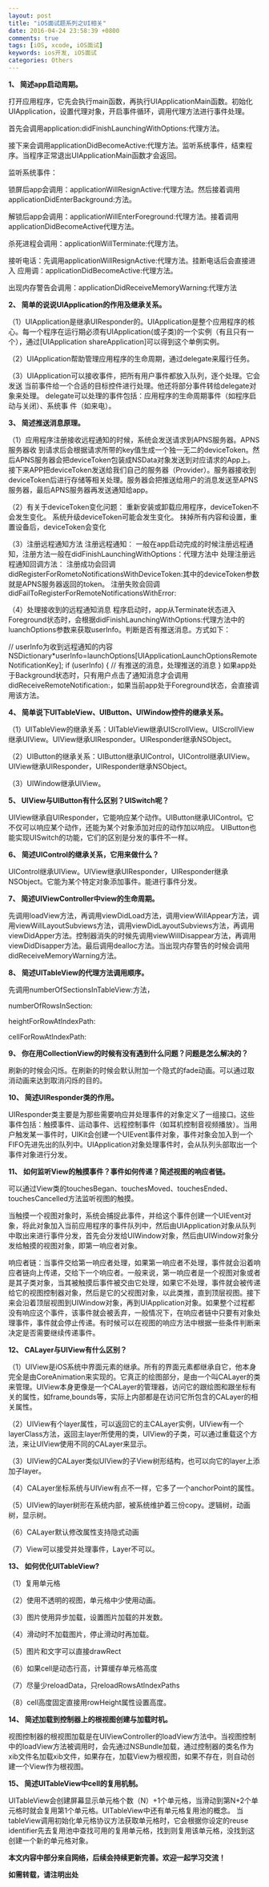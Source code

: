 ```yaml
---
layout: post
title: "iOS面试题系列之UI相关"
date: 2016-04-24 23:58:39 +0800
comments: true
tags: [iOS, xcode, iOS面试]
keywords: ios开发, iOS面试
categories: Others 
---
```


**1、	简述app启动周期。**

打开应用程序，它先会执行main函数，再执行UIApplicationMain函数。初始化
UIApplication，设置代理对象，开启事件循环，调用代理方法进行事件处理。


首先会调用application:didFinishLaunchingWithOptions:代理方法。

<!--more-->
接下来会调用applicationDidBecomeActive:代理方法。监听系统事件，结束程序。当程序正常退出UIApplicationMain函数才会返回。


监听系统事件：

锁屏后app会调用：applicationWillResignActive:代理方法。然后接着调用
applicationDidEnterBackground:方法。

解锁后app会调用：applicationWillEnterForeground:代理方法。接着调用
applicationDidBecomeActive代理方法。

杀死进程会调用：applicationWillTerminate:代理方法。

接听电话：先调用applicationWillResignActive:代理方法。挂断电话后会直接进入
应用调：applicationDidBecomeActive:代理方法。

出现内存警告会调用：applicationDidReceiveMemoryWarning:代理方法


**2、	简单的说说UIApplication的作用及继承关系。**

（1）UIApplication是继承UIResponder的。UIApplication是整个应用程序的核
心。每一个程序在运行期必须有UIApplication(或子类)的一个实例（有且只有一
个），通过[UIApplication shareApplication]可以得到这个单例实例。

（2）UIApplication帮助管理应用程序的生命周期，通过delegate来履行任务。

（3）UIApplication可以接收事件，把所有用户事件都放入队列，逐个处理。它会发送
当前事件给一个合适的目标控件进行处理。他还将部分事件转给delegate对象来处理。
delegate可以处理的事件包括：应用程序的生命周期事件（如程序启动与关闭）、系统事
件（如来电）。


**3、	简述推送消息原理。**

（1）应用程序注册接收远程通知的时候，系统会发送请求到APNS服务器。APNS服务器收
到请求后会根据请求所带的key值生成一个独一无二的deviceToken。然后APNS服务器会把deviceToken包装成NSData对象发送到对应请求的App上。接下来APP把deviceToken发送给我们自己的服务器（Provider）。服务器接收到deviceToken后进行存储等相关处理。服务器会把推送给用户的消息发送至APNS服务器，最后APNS服务器再发送通知给app。

（2）有关于deviceToken变化问题：重新安装或卸载应用程序，deviceToken不会发生变化。系统升级deviceToken可能会发生变化。抹掉所有内容和设置，重置设备后，deviceToken会变化

（3）注册远程通知方法注册远程通知：一般在app启动完成的时候注册远程通知，注册方法一般在didFinishLaunchingWithOptions：代理方法中处理注册远程通知回调方法：注册成功会回调didRegisterForRometoNotificationsWithDeviceToken:其中的deviceToken参数就是APNS服务器返回的token。注册失败会回调didFailToRegisterForRemoteNotificationsWithError:

（4）处理接收到的远程通知消息程序启动时，app从Terminate状态进入Foreground状态时，会根据didFinishLaunchingWithOptions:代理方法中的luanchOptions参数来获取userInfo。判断是否有推送消息。方式如下：   // userInfo为收到远程通知的内容NSDictionary*userInfo=launchOptions[UIApplicationLaunchOptionsRemoteNotificationKey];if (userInfo) {   // 有推送的消息，处理推送的消息  }如果app处于Background状态时，只有用户点击了通知消息才会调用didReceiveRemoteNotification:，如果当前app处于Foreground状态，会直接调用该方法。


**4、	简单说下UITableView、UIButton、UIWindow控件的继承关系。**

（1）UITableView的继承关系：UITableView继承UIScrollView。UIScrollView继承UIView。UIView继承UIResponder。UIResponder继承NSObject。

（2）UIButton的继承关系：UIButton继承UIControl，UIControl继承UIView。UIView继承UIResponder，UIResponder继承NSObject。

（3）UIWindow继承UIView。


**5、	UIView与UIButton有什么区别？UISwitch呢？**

UIView继承自UIResponder，它能响应某个动作。UIButton继承UIControl。它不仅可以响应某个动作，还能为某个对象添加对应的动作加以响应。UIButton也能实现UISwitch的功能，它们的区别是分发的事件不一样。


**6、	简述UIControl的继承关系，它用来做什么？**

UIControl继承UIView。UIView继承UIResponder，UIResponder继承NSObject。它能为某个特定对象添加事件。能进行事件分发。


**7、	简述UIViewController中view的生命周期。**


先调用loadView方法，再调用viewDidLoad方法，调用viewWillAppear方法，调用viewWillLayoutSubviews方法，调用viewDidLayoutSubviews方法，再调用viewDidApper方法。控制器消失的时候先调用viewWillDisappear方法，再调用viewDidDisapper方法。最后调用dealloc方法。当出现内存警告的时候会调用didReceiveMemoryWarning方法。


**8、	简述UITableView的代理方法调用顺序。**

先调用numberOfSectionsInTableView:方法，

numberOfRowsInSection:

heightForRowAtIndexPath:

cellForRowAtIndexPath:



**9、	你在用CollectionView的时候有没有遇到什么问题？问题是怎么解决的？**

刷新的时候会闪烁。在刷新的时候会默认附加一个隐式的fade动画。可以通过取消动画来达到取消闪烁的目的。



**10、	简述UIResponder类的作用。**

UIResponder类主要是为那些需要响应并处理事件的对象定义了一组接口。这些事件包括：触摸事件、运动事件、远程控制事件（如耳机控制音视频播放）。当用户触发某一事件时，UIKit会创建一个UIEvent事件对象，事件对象会加入到一个FIFO先进先出的队列中。UIApplication对象处理事件时，会从队列头部取出一个事件对象进行分发。


**11、	如何监听View的触摸事件？事件如何传递？简述视图的响应者链。**

可以通过View类的touchesBegan、touchesMoved、touchesEnded、touchesCancelled方法监听视图的触摸。
当触摸一个视图对象时，系统会捕捉此事件，并给这个事件创建一个UIEvent对象，将此对象加入当前应用程序的事件队列中，然后由UIApplication对象从队列中取出来进行事件分发，首先会分发给UIWindow对象，然后由UIWindow对象分发给触摸的视图对象，即第一响应者对象。

响应者链：当事件交给第一响应者处理，如果第一响应者不处理，事件就会沿着响应者链向上传递，交给下一个响应者。一般来说，第一响应者是一个视图对象或者是其子类对象，当其被触摸后事件被交由它处理，如果它不处理，事件就会被传递给它的视图控制器对象，然后是它的父视图对象，以此类推，直到顶层视图。接下来会沿着顶层视图到UIWindow对象，再到UIApplication对象。如果整个过程都没有响应这个事件，该事件就会被丢弃，一般情况下，在响应者链中只要有对象处理事件，事件就会停止传递。有时候可以在视图的响应方法中根据一些条件判断来决定是否需要继续传递事件。

**12、	CALayer与UIView有什么区别？**

（1）UIView是iOS系统中界面元素的继承。所有的界面元素都继承自它，他本身完全是由CoreAnimation来实现的。它真正的绘图部分，是由一个叫CALayer的类来管理。UIView本身更像是一个CALayer的管理器，访问它的跟绘图和跟坐标有关的属性，如frame,bounds等，实际上内部都是在访问它所包含的CALayer的相关属性。


（2）UIView有个layer属性，可以返回它的主CALayer实例，UIView有一个layerClass方法，返回主layer所使用的类，UIView的子类，可以通过重载这个方法，来让UIView使用不同的CALayer来显示。

（3）UIView的CALayer类似UIView的子View树形结构，也可以向它的layer上添加子layer。

（4）CALayer坐标系统与UIView有点不一样，它多了一个anchorPoint的属性。

（5）UIView的layer树形在系统内部，被系统维护着三份copy。逻辑树，动画树，显示树。

（6）CALayer默认修改属性支持隐式动画

（7）View可以接受并处理事件，Layer不可以。


**13、	如何优化UITableView?**

（1）复用单元格

（2）使用不透明的视图，单元格中少使用动画。

（3）图片使用异步加载，设置图片加载的并发数。

（4）滑动时不加载图片，停止滑动时再加载。

（5）图片和文字可以直接drawRect

（6）如果cell是动态行高，计算缓存单元格高度

（7）尽量少reloadData，只reloadRowsAtIndexPaths

（8）cell高度固定直接用rowHeight属性设置高度。

**14、	简述加载到控制器上的根视图创建与加载时机。**


视图控制器的根视图加载是在UIViewController的loadView方法中。当视图控制中的loadView方法被调用时，会先通过NSBundle加载，通过控制器的类名作为xib文件名加载xib文件，如果存在，加载View为根视图，如果不存在，则自动创建一个View作为根视图。



**15、	简述UITableView中cell的复用机制。**

UITableView会创建屏幕显示单元格个数（N）+1个单元格，当滑动到第N+2个单元格时就会复用第1个单元格。UITableView中还有单元格复用池的概念。当tableView调用初始化单元格协议方法获取单元格时，它会根据你设定的reuse identifier先去复用池中查找可用的复用单元格，找到则复用该单元格，没找到这创建一个新的单元格对象。


**本文内容中部分来自网络，后续会持续更新完善。欢迎一起学习交流！**

**如需转载，请注明出处**